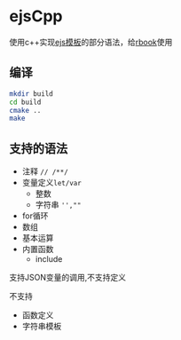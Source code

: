 # ejsCpp

使用c++实现[ejs模板](https://ejs.co/)的部分语法，给[rbook]()使用

## 编译

```sh
mkdir build
cd build
cmake ..
make
```


## 支持的语法

 - 注释 `// /**/`
 - 变量定义`let/var`
    - 整数
    - 字符串 `'',""`
 - for循环
 - 数组
 - 基本运算
 - 内置函数
    - include

支持JSON变量的调用,不支持定义

不支持
 - 函数定义
 - 字符串模板
